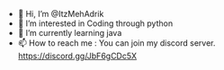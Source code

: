 - 👋 Hi, I’m @ItzMehAdrik
- 👀 I’m interested in Coding through python
- 🌱 I’m currently learning java
- 📫 How to reach me : You can join my discord server. https://discord.gg/JbF6gCDc5X

<!---
ItzMehAdrik/ItzMehAdrik is a ✨ special ✨ repository because its `README.md` (this file) appears on your GitHub profile.
You can click the Preview link to take a look at your changes.
--->
